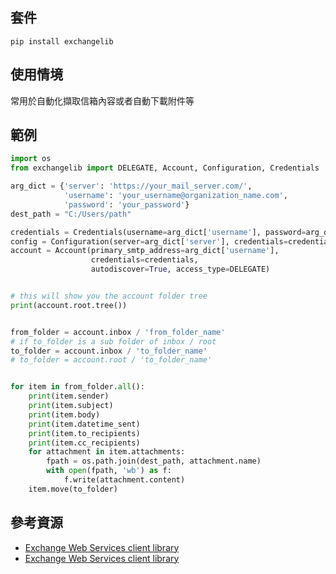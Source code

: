 ## 套件
`pip install exchangelib`

## 使用情境
常用於自動化擷取信箱內容或者自動下載附件等  

## 範例
```python
import os
from exchangelib import DELEGATE, Account, Configuration, Credentials

arg_dict = {'server': 'https://your_mail_server.com/',
            'username': 'your_username@organization_name.com',
            'password': 'your_password'}
dest_path = "C:/Users/path"

credentials = Credentials(username=arg_dict['username'], password=arg_dict['password'])
config = Configuration(server=arg_dict['server'], credentials=credentials)
account = Account(primary_smtp_address=arg_dict['username'],
                  credentials=credentials,
                  autodiscover=True, access_type=DELEGATE)


# this will show you the account folder tree
print(account.root.tree())


from_folder = account.inbox / 'from_folder_name'
# if to_folder is a sub folder of inbox / root
to_folder = account.inbox / 'to_folder_name'
# to_folder = account.root / 'to_folder_name'


for item in from_folder.all():
    print(item.sender)
    print(item.subject)
    print(item.body)
    print(item.datetime_sent)
    print(item.to_recipients)
    print(item.cc_recipients)
    for attachment in item.attachments:
        fpath = os.path.join(dest_path, attachment.name)
        with open(fpath, 'wb') as f:
            f.write(attachment.content)
    item.move(to_folder)
```

## 參考資源
* [Exchange Web Services client library](https://ecederstrand.github.io/exchangelib/#setup-and-connecting)
* [Exchange Web Services client library](https://github.com/nylas/exchangelib/blob/master/README.md)
